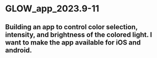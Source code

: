 # GLOW_app_2023.9-11
## Building an app to control color selection, intensity, and brightness of the colored light. I want to make the app available for iOS and android.
